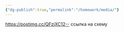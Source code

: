 ```yaml
---
{"dg-publish":true,"permalink":"/homework/media/"}
---
```


https://postimg.cc/QFzjXC12-- ссылка на схему